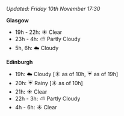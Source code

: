 *Updated: Friday 10th November 17:30*

**Glasgow**

* 19h - 22h: :sunny: Clear
* 23h - 4h: :partly_sunny: Partly Cloudy
* 5h, 6h: :cloud: Cloudy

**Edinburgh**

* 19h: :cloud: Cloudy [:sunny: as of 10h, :umbrella: as of 19h]
* 20h: :umbrella: Rainy [:sunny: as of 10h]
* 21h: :sunny: Clear
* 22h - 3h: :partly_sunny: Partly Cloudy
* 4h - 6h: :sunny: Clear
